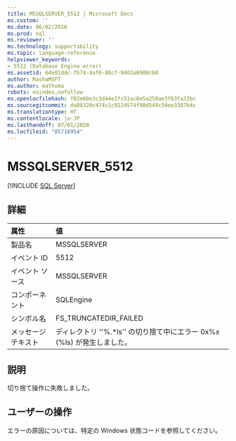 ```yaml
---
title: MSSQLSERVER_5512 | Microsoft Docs
ms.custom: ''
ms.date: 06/02/2016
ms.prod: sql
ms.reviewer: ''
ms.technology: supportability
ms.topic: language-reference
helpviewer_keywords:
- 5512 (Database Engine error)
ms.assetid: 64e01ddc-fb74-4af0-88cf-9402a6900cb0
author: MashaMSFT
ms.author: mathoma
robots: noindex,nofollow
ms.openlocfilehash: f82e60e3c3d44e2fc51ac0e5a258ae3f63fa33bc
ms.sourcegitcommit: da88320c474c1c9124574f90d549c50ee3387b4c
ms.translationtype: HT
ms.contentlocale: ja-JP
ms.lasthandoff: 07/01/2020
ms.locfileid: "85716954"
---
```

# <a name="mssqlserver_5512"></a>MSSQLSERVER_5512
 [!INCLUDE [SQL Server](../../includes/applies-to-version/sqlserver.md)]
  
## <a name="details"></a>詳細  
  
| 属性 | 値 |  
| :-------- | :---- |  
|製品名|MSSQLSERVER|  
|イベント ID|5512|  
|イベント ソース|MSSQLSERVER|  
|コンポーネント|SQLEngine|  
|シンボル名|FS_TRUNCATEDIR_FAILED|  
|メッセージ テキスト|ディレクトリ ''%.*ls'' の切り捨て中にエラー 0x%x (%ls) が発生しました。|  
  
## <a name="explanation"></a>説明  
切り捨て操作に失敗しました。  
  
## <a name="user-action"></a>ユーザーの操作  
エラーの原因については、特定の Windows 状態コードを参照してください。  
  

